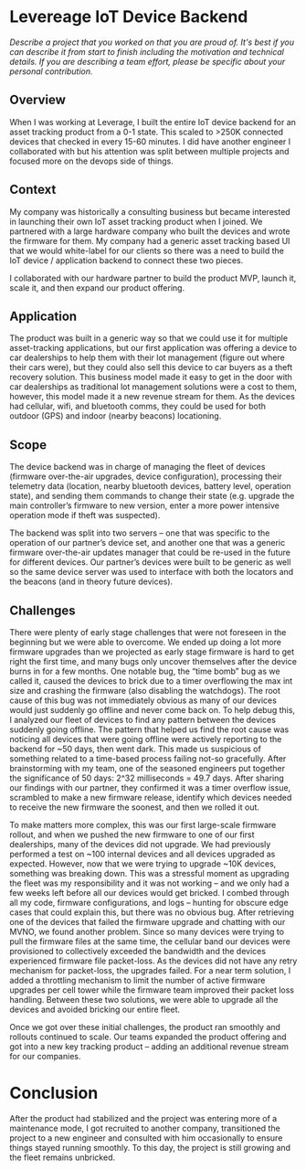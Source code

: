 # Levereage IoT Device Backend
*Describe a project that you worked on that you are proud of. It's best if you can describe it from start to finish including the motivation and technical details. If you are describing a team effort, please be specific about your personal contribution.*

## Overview
When I was working at Leverage, I built the entire IoT device backend for an asset tracking product from a 0-1 state. This scaled to >250K connected devices that checked in every 15-60 minutes. I did have another engineer I collaborated with but his attention was split between multiple projects and focused more on the devops side of things. 

## Context
My company was historically a consulting business but became interested in launching their own IoT asset tracking product when I joined. We partnered with a large hardware company who built the devices and wrote the firmware for them. My company had a generic asset tracking based UI that we would white-label for our clients so there was a need to build the IoT device / application backend to connect these two pieces.

I collaborated with our hardware partner to build the product MVP, launch it, scale it, and then expand our product offering.

## Application
The product was built in a generic way so that we could use it for multiple asset-tracking applications, but our first application was offering a device to car dealerships to help them with their lot management (figure out where their cars were), but they could also sell this device to car buyers as a theft recovery solution. This business model made it easy to get in the door with car dealerships as traditional lot management solutions were a cost to them, however, this model made it a new revenue stream for them. As the devices had cellular, wifi, and bluetooth comms, they could be used for both outdoor (GPS) and indoor (nearby beacons) locationing.

## Scope
The device backend was in charge of managing the fleet of devices (firmware over-the-air upgrades, device configuration), processing their telemetry data (location, nearby bluetooth devices, battery level, operation state), and sending them commands to change their state (e.g. upgrade the main controller’s firmware to new version, enter a more power intensive operation mode if theft was suspected).

The backend was split into two servers – one that was specific to the operation of our partner’s device set, and another one that was a generic firmware over-the-air updates manager that could be re-used in the future for different devices. Our partner’s devices were built to be generic as well so the same device server was used to interface with both the locators and the beacons (and in theory future devices).

## Challenges
There were plenty of early stage challenges that were not foreseen in the beginning but we were able to overcome. We ended up doing a lot more firmware upgrades than we projected as early stage firmware is hard to get right the first time, and many bugs only uncover themselves after the device burns in for a few months. One notable bug, the “time bomb” bug as we called it, caused the devices to brick due to a timer overflowing the max int size and crashing the firmware (also disabling the watchdogs). The root cause of this bug was not immediately obvious as many of our devices would just suddenly go offline and never come back on. To help debug this, I analyzed our fleet of devices to find any pattern between the devices suddenly going offline. The pattern that helped us find the root cause was noticing all devices that were going offline were actively reporting to the backend for ~50 days, then went dark. This made us suspicious of something related to a time-based process failing not-so gracefully. After brainstorming with my team, one of the seasoned engineers put together the significance of 50 days: 2^32 milliseconds = 49.7 days. After sharing our findings with our partner, they confirmed it was a timer overflow issue, scrambled to make a new firmware release, identify which devices needed to receive the new firmware the soonest, and then we rolled it out.

To make matters more complex, this was our first large-scale firmware rollout, and when we pushed the new firmware to one of our first dealerships, many of the devices did not upgrade. We had previously performed a test on ~100 internal devices and all devices upgraded as expected. However, now that we were trying to upgrade ~10K devices, something was breaking down. This was a stressful moment as upgrading the fleet was my responsibility and it was not working – and we only had a few weeks left before all our devices would get bricked. I combed through all my code, firmware configurations, and logs – hunting for obscure edge cases that could explain this, but there was no obvious bug. After retrieving one of the devices that failed the firmware upgrade and chatting with our MVNO, we found another problem. Since so many devices were trying to pull the firmware files at the same time, the cellular band our devices were provisioned to collectively exceeded the bandwidth and the devices experienced firmware file packet-loss. As the devices did not have any retry mechanism for packet-loss, the upgrades failed. For a near term solution, I added a throttling mechanism to limit the number of active firmware upgrades per cell tower while the firmware team improved their packet loss handling. Between these two solutions, we were able to upgrade all the devices and avoided bricking our entire fleet.

Once we got over these initial challenges, the product ran smoothly and rollouts continued to scale. Our teams expanded the product offering and got into a new key tracking product – adding an additional revenue stream for our companies.

# Conclusion
After the product had stabilized and the project was entering more of a maintenance mode, I got recruited to another company, transitioned the project to a new engineer and consulted with him occasionally to ensure things stayed running smoothly. To this day, the project is still growing and the fleet remains unbricked.
